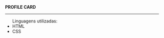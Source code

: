 <strong>PROFILE CARD</strong>
<hr>
<ul>Linguagens utilizadas:
  <li>HTML</li>
  <li>CSS</li>
  </ul>
